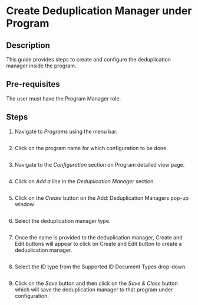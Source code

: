 # Create Deduplication Manager under Program

## Description

This guide provides steps to create and configure the deduplication manager inside the program.

## Pre-requisites

The user must have the Program Manager role.

## Steps

1. Navigate to _Programs_ using the menu bar.

<figure><img src="../../../../.gitbook/assets/programs.png" alt=""><figcaption></figcaption></figure>

2. Click on the program name for which configuration to be done.

<figure><img src="../../../../.gitbook/assets/program-list-view-page.png" alt=""><figcaption></figcaption></figure>

3. Navigate to the _Configuration_ section on Program detailed view page.

<figure><img src="../../../../.gitbook/assets/program-detailed-view.png" alt=""><figcaption></figcaption></figure>

4. Click on _Add a line_ in the _Deduplication Manager_ section.

<figure><img src="../../../../.gitbook/assets/deduplication-manager.png" alt=""><figcaption></figcaption></figure>

5. Click on the _Create_ button on the Add: Deduplication Managers pop-up window.

<figure><img src="../../../../.gitbook/assets/add-deduplication-manager.png" alt=""><figcaption></figcaption></figure>

6. Select the deduplication manager type.

<figure><img src="../../../../.gitbook/assets/deduplication-manager-types.png" alt=""><figcaption></figcaption></figure>

7. Once the name is provided to the deduplication manager, Create and Edit buttons will appear to click on Create and Edit button to create a deduplication manager.

<figure><img src="../../../../.gitbook/assets/deduplication-manager-create-and-edit.png" alt=""><figcaption></figcaption></figure>

8. Select the ID type from the Supported ID Document Types drop-down.

<figure><img src="../../../../.gitbook/assets/deduplication-creation.png" alt=""><figcaption></figcaption></figure>

9. Click on the _Save_ button and then click on the _Save & Close_ button which will save the deduplication manager to that program under configuration.

<figure><img src="../../../../.gitbook/assets/added-deduplication-manager.png" alt=""><figcaption></figcaption></figure>
